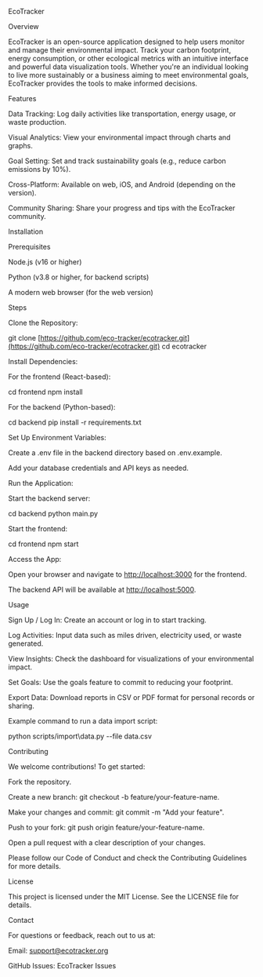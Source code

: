 EcoTracker

Overview

EcoTracker is an open-source application designed to help users monitor and manage their environmental impact. Track your carbon footprint, energy consumption, or other ecological metrics with an intuitive interface and powerful data visualization tools. Whether you're an individual looking to live more sustainably or a business aiming to meet environmental goals, EcoTracker provides the tools to make informed decisions.

Features

Data Tracking: Log daily activities like transportation, energy usage, or waste production.

Visual Analytics: View your environmental impact through charts and graphs.

Goal Setting: Set and track sustainability goals (e.g., reduce carbon emissions by 10%).

Cross-Platform: Available on web, iOS, and Android (depending on the version).

Community Sharing: Share your progress and tips with the EcoTracker community.

Installation

Prerequisites

Node.js (v16 or higher)

Python (v3.8 or higher, for backend scripts)

A modern web browser (for the web version)

Steps

Clone the Repository:

git clone [https://github.com/eco-tracker/ecotracker.git](https://github.com/eco-tracker/ecotracker.git) cd ecotracker

Install Dependencies:

For the frontend (React-based):

cd frontend npm install

For the backend (Python-based):

cd backend pip install -r requirements.txt

Set Up Environment Variables:

Create a .env file in the backend directory based on .env.example.

Add your database credentials and API keys as needed.

Run the Application:

Start the backend server:

cd backend python main.py

Start the frontend:

cd frontend npm start

Access the App:

Open your browser and navigate to [http://localhost:3000](http://localhost:3000) for the frontend.

The backend API will be available at [http://localhost:5000](http://localhost:5000).

Usage

Sign Up / Log In: Create an account or log in to start tracking.

Log Activities: Input data such as miles driven, electricity used, or waste generated.

View Insights: Check the dashboard for visualizations of your environmental impact.

Set Goals: Use the goals feature to commit to reducing your footprint.

Export Data: Download reports in CSV or PDF format for personal records or sharing.

Example command to run a data import script:

python scripts/import\data.py --file data.csv

Contributing

We welcome contributions! To get started:

Fork the repository.

Create a new branch: git checkout -b feature/your-feature-name.

Make your changes and commit: git commit -m "Add your feature".

Push to your fork: git push origin feature/your-feature-name.

Open a pull request with a clear description of your changes.

Please follow our Code of Conduct and check the Contributing Guidelines for more details.

License

This project is licensed under the MIT License. See the LICENSE file for details.

Contact

For questions or feedback, reach out to us at:

Email: [support@ecotracker.org](mailto:support@ecotracker.org)

GitHub Issues: EcoTracker Issues